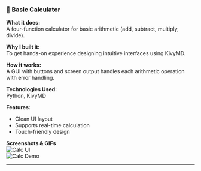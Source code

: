 ### 📄 Basic Calculator

**What it does:**  
A four-function calculator for basic arithmetic (add, subtract, multiply, divide).

**Why I built it:**  
To get hands-on experience designing intuitive interfaces using KivyMD.

**How it works:**  
A GUI with buttons and screen output handles each arithmetic operation with error handling.

**Technologies Used:**  
Python, KivyMD

**Features:**
- Clean UI layout
- Supports real-time calculation
- Touch-friendly design

**Screenshots & GIFs**  
![Calc UI](../images/calculator_placeholder.png)  
![Calc Demo](../images/calculator_placeholder.gif)

---
